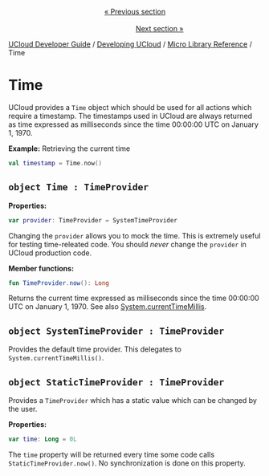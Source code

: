 <p align='center'>
<a href='/docs/developer-guide/development/micro/cache.md'>« Previous section</a>
&nbsp;&nbsp;&nbsp;&nbsp;&nbsp;&nbsp;&nbsp;&nbsp;&nbsp;&nbsp;&nbsp;&nbsp;&nbsp;&nbsp;&nbsp;&nbsp;&nbsp;&nbsp;&nbsp;&nbsp;&nbsp;&nbsp;&nbsp;&nbsp;&nbsp;&nbsp;&nbsp;&nbsp;&nbsp;&nbsp;&nbsp;&nbsp;&nbsp;&nbsp;&nbsp;&nbsp;&nbsp;&nbsp;&nbsp;&nbsp;&nbsp;&nbsp;&nbsp;&nbsp;&nbsp;&nbsp;&nbsp;&nbsp;&nbsp;&nbsp;&nbsp;&nbsp;&nbsp;&nbsp;&nbsp;&nbsp;&nbsp;&nbsp;&nbsp;&nbsp;&nbsp;&nbsp;&nbsp;&nbsp;&nbsp;&nbsp;&nbsp;&nbsp;&nbsp;&nbsp;&nbsp;&nbsp;&nbsp;&nbsp;&nbsp;&nbsp;&nbsp;&nbsp;&nbsp;&nbsp;&nbsp;&nbsp;&nbsp;&nbsp;&nbsp;&nbsp;&nbsp;&nbsp;&nbsp;&nbsp;&nbsp;&nbsp;&nbsp;&nbsp;&nbsp;&nbsp;&nbsp;&nbsp;&nbsp;&nbsp;&nbsp;&nbsp;&nbsp;&nbsp;&nbsp;&nbsp;&nbsp;&nbsp;&nbsp;&nbsp;&nbsp;&nbsp;&nbsp;&nbsp;&nbsp;&nbsp;&nbsp;&nbsp;&nbsp;&nbsp;&nbsp;&nbsp;&nbsp;&nbsp;&nbsp;&nbsp;&nbsp;&nbsp;&nbsp;&nbsp;&nbsp;&nbsp;&nbsp;&nbsp;&nbsp;&nbsp;&nbsp;&nbsp;&nbsp;&nbsp;&nbsp;&nbsp;&nbsp;&nbsp;&nbsp;&nbsp;&nbsp;&nbsp;&nbsp;&nbsp;&nbsp;&nbsp;&nbsp;<a href='/docs/developer-guide/core/types.md'>Next section »</a>
</p>


[UCloud Developer Guide](/docs/developer-guide/README.md) / [Developing UCloud](/docs/developer-guide/development/README.md) / [Micro Library Reference](/docs/developer-guide/development/micro/README.md) / Time
# Time

UCloud provides a `Time` object which should be used for all actions which require a timestamp. The timestamps used in
UCloud are always returned as time expressed as milliseconds since the time 00:00:00 UTC on January 1, 1970.

__Example:__ Retrieving the current time

```kotlin
val timestamp = Time.now()
```

## `object Time : TimeProvider`

__Properties:__

```kotlin
var provider: TimeProvider = SystemTimeProvider
```

Changing the `provider` allows you to mock the time. This is extremely useful for testing time-releated code. You
should _never_ change the `provider` in UCloud production code.

__Member functions:__

```kotlin
fun TimeProvider.now(): Long
```

Returns the current time expressed as milliseconds since the time 00:00:00 UTC on January 1, 1970.
See also [System.currentTimeMillis](https://docs.oracle.com/javase/7/docs/api/java/lang/System.html#currentTimeMillis()).

## `object SystemTimeProvider : TimeProvider`

Provides the default time provider. This delegates to `System.currentTimeMillis()`.

## `object StaticTimeProvider : TimeProvider`

Provides a `TimeProvider` which has a static value which can be changed by the user.

__Properties:__

```kotlin
var time: Long = 0L
```

The `time` property will be returned every time some code calls `StaticTimeProvider.now()`. No synchronization is done
on this property.
